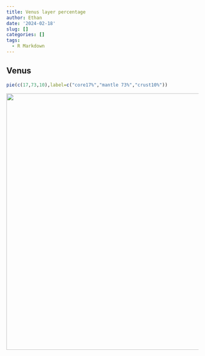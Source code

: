 ```yaml
---
title: Venus layer percentage
author: Ethan
date: '2024-02-18'
slug: []
categories: []
tags:
  - R Markdown
---
```



## Venus


```r
pie(c(17,73,10),label=c("core17%","mantle 73%","crust10%"))
```

<img src="{{< blogdown/postref >}}index_files/figure-html/unnamed-chunk-1-1.png" width="672" />

